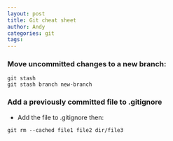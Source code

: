 ```yaml
---
layout: post
title: Git cheat sheet
author: Andy
categories: git
tags:
---
```


### Move uncommitted changes to a new branch:
```
git stash
git stash branch new-branch
```

### Add a previously committed file to .gitignore
- Add the file to .gitignore then:
```
git rm --cached file1 file2 dir/file3
```

   
